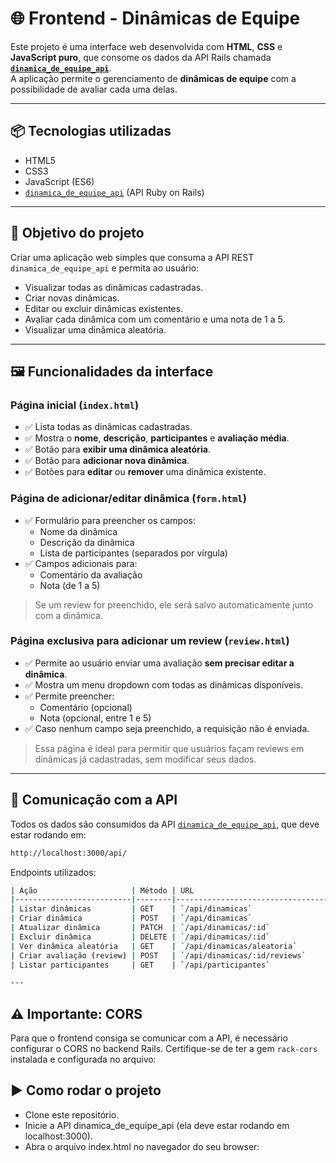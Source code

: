 # 🌐 Frontend - Dinâmicas de Equipe

Este projeto é uma interface web desenvolvida com **HTML**, **CSS** e **JavaScript puro**, que consome os dados da API Rails chamada **[`dinamica_de_equipe_api`](https://github.com/guerrinharj/dinamica_de_equipe_api)**.  
A aplicação permite o gerenciamento de **dinâmicas de equipe** com a possibilidade de avaliar cada uma delas.

---

## 📦 Tecnologias utilizadas

- HTML5  
- CSS3  
- JavaScript (ES6)  
- [`dinamica_de_equipe_api`](https://github.com/guerrinharj/dinamica_de_equipe_api) (API Ruby on Rails)

---

## 🧠 Objetivo do projeto

Criar uma aplicação web simples que consuma a API REST `dinamica_de_equipe_api` e permita ao usuário:

- Visualizar todas as dinâmicas cadastradas.
- Criar novas dinâmicas.
- Editar ou excluir dinâmicas existentes.
- Avaliar cada dinâmica com um comentário e uma nota de 1 a 5.
- Visualizar uma dinâmica aleatória.

---

## 🖼️ Funcionalidades da interface

### Página inicial (`index.html`)

- ✅ Lista todas as dinâmicas cadastradas.
- ✅ Mostra o **nome**, **descrição**, **participantes** e **avaliação média**.
- ✅ Botão para **exibir uma dinâmica aleatória**.
- ✅ Botão para **adicionar nova dinâmica**.
- ✅ Botões para **editar** ou **remover** uma dinâmica existente.

### Página de adicionar/editar dinâmica (`form.html`)

- ✅ Formulário para preencher os campos:
  - Nome da dinâmica
  - Descrição da dinâmica
  - Lista de participantes (separados por vírgula)
- ✅ Campos adicionais para:
  - Comentário da avaliação
  - Nota (de 1 a 5)

> Se um review for preenchido, ele será salvo automaticamente junto com a dinâmica.


### Página exclusiva para adicionar um review (`review.html`)

- ✅ Permite ao usuário enviar uma avaliação **sem precisar editar a dinâmica**.
- ✅ Mostra um menu dropdown com todas as dinâmicas disponíveis.
- ✅ Permite preencher:
  - Comentário (opcional)
  - Nota (opcional, entre 1 e 5)
- ✅ Caso nenhum campo seja preenchido, a requisição não é enviada.

> Essa página é ideal para permitir que usuários façam reviews em dinâmicas já cadastradas, sem modificar seus dados.

---

## 🔌 Comunicação com a API

Todos os dados são consumidos da API [`dinamica_de_equipe_api`](https://github.com/guerrinharj/dinamica_de_equipe_api), que deve estar rodando em:

```bash
http://localhost:3000/api/
```

Endpoints utilizados:
```bash
| Ação                     | Método | URL                                   |
|--------------------------|--------|----------------------------------------|
| Listar dinâmicas         | GET    | `/api/dinamicas`                      |
| Criar dinâmica           | POST   | `/api/dinamicas`                      |
| Atualizar dinâmica       | PATCH  | `/api/dinamicas/:id`                 |
| Excluir dinâmica         | DELETE | `/api/dinamicas/:id`                 |
| Ver dinâmica aleatória   | GET    | `/api/dinamicas/aleatoria`           |
| Criar avaliação (review) | POST   | `/api/dinamicas/:id/reviews`         |
| Listar participantes     | GET    | `/api/participantes`                 |

---
```



## ⚠️ Importante: CORS

Para que o frontend consiga se comunicar com a API, é necessário configurar o CORS no backend Rails. Certifique-se de ter a gem `rack-cors` instalada e configurada no arquivo:

## ▶️ Como rodar o projeto
- Clone este repositório.
- Inicie a API dinamica_de_equipe_api (ela deve estar rodando em localhost:3000).
- Abra o arquivo index.html no navegador do seu browser: